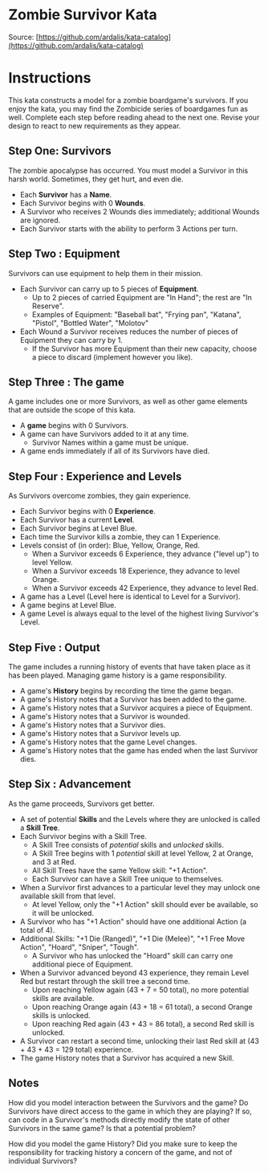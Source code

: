 Zombie Survivor Kata
====================
Source: [https://github.com/ardalis/kata-catalog](https://github.com/ardalis/kata-catalog)

# Instructions #

This kata constructs a model for a zombie boardgame's survivors. If you enjoy the kata, you may find the Zombicide series of boardgames fun as well. Complete each step before reading ahead to the next one. Revise your design to react to new requirements as they appear.

## Step One: Survivors

The zombie apocalypse has occurred. You must model a Survivor in this harsh world. Sometimes, they get hurt, and even die.

- Each **Survivor** has a **Name**.
- Each Survivor begins with 0 **Wounds**.
- A Survivor who receives 2 Wounds dies immediately; additional Wounds are ignored.
- Each Survivor starts with the ability to perform 3 Actions per turn.

## Step Two : Equipment

Survivors can use equipment to help them in their mission.

- Each Survivor can carry up to 5 pieces of **Equipment**.
    - Up to 2 pieces of carried Equipment are "In Hand"; the rest are "In Reserve".
    - Examples of Equipment: "Baseball bat", "Frying pan", "Katana", "Pistol", "Bottled Water", "Molotov"
- Each Wound a Survivor receives reduces the number of pieces of Equipment they can carry by 1.
    - If the Survivor has more Equipment than their new capacity, choose a piece to discard (implement however you like).

## Step Three : The game

A game includes one or more Survivors, as well as other game elements that are outside the scope of this kata.

- A **game** begins with 0 Survivors.
- A game can have Survivors added to it at any time.
    - Survivor Names within a game must be unique.
- A game ends immediately if all of its Survivors have died.

## Step Four : Experience and Levels

As Survivors overcome zombies, they gain experience.

- Each Survivor begins with 0 **Experience**.
- Each Survivor has a current **Level**.
- Each Survivor begins at Level Blue.
- Each time the Survivor kills a zombie, they can 1 Experience.
- Levels consist of (in order): Blue, Yellow, Orange, Red.
    - When a Survivor exceeds 6 Experience, they advance ("level up") to level Yellow.
    - When a Survivor exceeds 18 Experience, they advance to level Orange.
    - When a Survivor exceeds 42 Experience, they advance to level Red.
- A game has a Level (Level here is identical to Level for a Survivor).
- A game begins at Level Blue.
- A game Level is always equal to the level of the highest living Survivor's Level.

## Step Five : Output

The game includes a running history of events that have taken place as it has been played. Managing game history is a game responsibility.

- A game's **History** begins by recording the time the game began.
- A game's History notes that a Survivor has been added to the game.
- A game's History notes that a Survivor acquires a piece of Equipment.
- A game's History notes that a Survivor is wounded.
- A game's History notes that a Survivor dies.
- A game's History notes that a Survivor levels up.
- A game's History notes that the game Level changes.
- A game's History notes that the game has ended when the last Survivor dies.

## Step Six : Advancement

As the game proceeds, Survivors get better.

- A set of potential **Skills** and the Levels where they are unlocked is called a **Skill Tree**.
- Each Survivor begins with a Skill Tree.
    - A Skill Tree consists of *potential* skills and *unlocked* skills.
    - A Skill Tree begins with 1 *potential* skill at level Yellow, 2 at Orange, and 3 at Red.
    - All Skill Trees have the same Yellow skill: "+1 Action".
    - Each Survivor can have a Skill Tree unique to themselves.
- When a Survivor first advances to a particular level they may unlock one available skill from that level.
    - At level Yellow, only the "+1 Action" skill should ever be available, so it will be unlocked.
- A Survivor who has "+1 Action" should have one additional Action (a total of 4).
- Additional Skills: "+1 Die (Ranged)", "+1 Die (Melee)", "+1 Free Move Action", "Hoard", "Sniper", "Tough".
    - A Survivor who has unlocked the "Hoard" skill can carry one additional piece of Equipment.
- When a Survivor advanced beyond 43 experience, they remain Level Red but restart through the skill tree a second time.
    - Upon reaching Yellow again (43 + 7 = 50 total), no more potential skills are available.
    - Upon reaching Orange again (43 + 18 = 61 total), a second Orange skills is unlocked.
    - Upon reaching Red again (43 + 43 = 86 total), a second Red skill is unlocked.
- A Survivor can restart a second time, unlocking their last Red skill at (43 + 43 + 43 = 129 total) experience.
- The game History notes that a Survivor has acquired a new Skill.

## Notes

How did you model interaction between the Survivors and the game? Do Survivors have direct access to the game in which they are playing? If so, can code in a Survivor's methods directly modify the state of other Survivors in the same game? Is that a potential problem?

How did you model the game History? Did you make sure to keep the responsibility for tracking history a concern of the game, and not of individual Survivors?